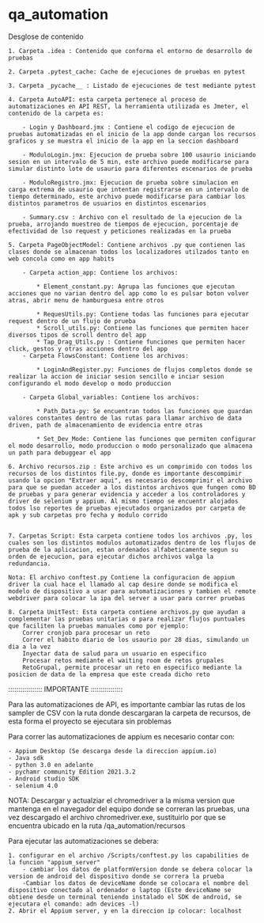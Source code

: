 # qa_automation

Desglose de contenido

	1. Carpeta .idea : Contenido que conforma el entorno de desarrollo de pruebas

	2. Carpeta .pytest_cache: Cache de ejecuciones de pruebas en pytest

	3. Carpeta _pycache__ : Listado de ejecuciones de test mediante pytest

	4. Carpeta AutoAPI: esta carpeta pertenece al proceso de automatizaciones en API REST, la herramienta utilizada es Jmeter, el contenido de la carpeta es:

		- Login y Dashboard.jmx : Contiene el codigo de ejecucion de pruebas automatizadas en el inicio de la app donde cargan los recursos graficos y se muestra el inicio de la app en la seccion dashboard
		
		- ModuloLogin.jmx: Ejecucion de prueba sobre 100 usaurio iniciando sesion en un intervalo de 5 min, este archivo puede modificarse para simular distinto lote de usaurio para diferentes escenarios de prueba

		- ModuloRegistro.jmx: Ejecucion de prueba sobre simulacion en carga extrema de usaurio que intentan registrarse en un intervalo de tiempo determinado, este archivo puede modificarse para cambiar los distintos parametros de usuarios en distintos escenarios

		- Summary.csv : Archivo con el resultado de la ejecucion de la prueba, arrojando muestreo de tiempos de ejecucion, porcentaje de efectividad de lso request y peticiones realizadas en la prueba

	5. Carpeta PageObjectModel: Contiene archivos .py que contienen las clases donde se almacenan todos los localizadores utilzados tanto en web concola como en app habits
		
		- Carpeta action_app: Contiene los archivos:
			
			* Element_constant.py: Agrupa las funciones que ejecutan acciones que no varian dentro del app como lo es pulsar boton volver atras, abrir menu de hamburguesa entre otros

			* RequesUtils.py: Contiene todas las funciones para ejecutar request dentro de un flujo de prueba
			* Scroll_utils.py: Contiene las funciones que permiten hacer diversos tipos de scroll dentro del app
			* Tap_Drag_Utils.py : Contiene funciones que permiten hacer click, gestos y otras acciones dentro del app
		- Carpeta FlowsConstant: Contiene los archivos:
			
			* LoginAndRegister.py: Funciones de flujos completos donde se realizar la accion de iniciar sesion sencillo e inciar sesion configurando el modo develop o modo produccion

		- Carpeta Global_variables: Contiene los archivos:

			* Path_Data-py: Se encuentran todos las funciones que guardan valores constantes dentro de las rutas para llamar archivo de data driven, path de almacenamiento de evidencia entre otras

			* Set_Dev_Mode: Contiene las funciones que permiten configurar el modo desarrollo, modo produccion o modo personalizado que almacena un path para debuggear el app
	
	6. Archivo recursos.zip : Este archivo es un comprimido con todos los recursos de los distintos file.py, donde es importante descompimir usando la opcion "Extraer aqui", es necesario descomprimir el archivo para que se puedan acceder a los distintos archivos que fungen como BD de pruebas y para generar evidencia y acceder a los controladores y driver de selenium y appium. Al mismo tiempo se encuentr alojados todos lso reportes de pruebas ejecutados organizados por carpeta de apk y sub carpetas pro fecha y modulo corrido


	7. Carpetas Script: Esta carpeta contiene todos los archivos .py, los cuales son los distintos modulos automatizados dentro de los flujos de prueba de la aplicacion, estan ordenados alfabeticamente segun su orden de ejecucion, para ejecutar dichos archivos valga la redundancia.
	
	Nota: El archivo conftest.py Contiene la configuracion de appium driver la cual hace el llamado al cap desire donde se modifica el modelo de dispositivo a usar para automatizaciones y tambien el remote webdriver para colocar la ipa del server a usar para correr pruebas

	8. Carpeta UnitTest: Esta carpeta contiene archivos.py que ayudan a complementar las pruebas unitarias o para realizar flujos puntuales que faciliten la pruebas manuales como por ejemplo:
		Correr cronjob para procesar un reto
		Correr el habito diario de los usaurio por 28 dias, simulando un dia a la vez
		Inyectar data de salud para un usuario en especifico
		Procesar retos mediante el waiting room de retos grupales
		RetoGrupal, permite procesar un reto en especifico mediante la posicion de data de la empresa que este creada dicho reto



::::::::::::::::: IMPORTANTE ::::::::::::::::

Para las automatizaciones de API, es importante cambiar las rutas de los sampler de CSV con la ruta donde descargaran la carpeta de recursos, de esta forma el proyecto se ejecutara sin problemas

Para correr las automatizaciones de appium es necesario contar con:

	- Appium Desktop (Se descarga desde la direccion appium.io)
	- Java sdk
	- python 3.0 en adelante
	- pychamr community Edition 2021.3.2
	- Android studio SDK
	- selenium 4.0
NOTA: Descargar y actualziar el chromedriver a la misma version que mantenga en el navegador del equipo donde se correran las pruebas, una vez descargado el archivo chromedriver.exe, sustituirlo por que se encuentra ubicado en la ruta /qa_automation/recursos

Para ejecutar las automatizaciones se debera:

	1. configurar en el archivo /Scripts/conftest.py los capabilities de la funcion "appium_server"
 		- cambiar los datos de platformVersion donde se debera colocar la version de android del dispositivo donde se correra la prueba
		-Cambiar los datos de deviceName donde se colocara el nombre del dispositivo conectado al ordenador o laptop (Este deviceName se obtiene desde un terminal teniendo instalado el SDK de android, se ejecutara el comando: adn devices -l)
	2. Abrir el Appium server, y en la direccion ip colocar: localhost


